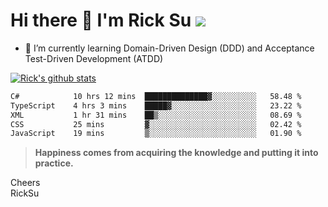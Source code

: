 # Hi there 👋 I'm Rick Su ![](https://komarev.com/ghpvc/?username=ricksu978)
<!--
**ricksu978/ricksu978** is a ✨ _special_ ✨ repository because its `README.md` (this file) appears on your GitHub profile.

Here are some ideas to get you started:

- 🔭 I’m currently working on ...
-->
- 🌱 I’m currently learning Domain-Driven Design (DDD) and Acceptance Test-Driven Development (ATDD)
<!--
- 👯 I’m looking to collaborate on ...
- 🤔 I’m looking for help with ...
- 💬 Ask me about ...
- 📫 How to reach me: ...
- 😄 Pronouns: ...
- ⚡ Fun fact: ...
-->
[![Rick's github stats](https://github-readme-stats.vercel.app/api?username=ricksu978&theme=dark)](https://github.com/ricksu978/ricksu978)

<!--START_SECTION:waka-->

```txt
C#            10 hrs 12 mins  ██████████████▓░░░░░░░░░░   58.48 %
TypeScript    4 hrs 3 mins    █████▓░░░░░░░░░░░░░░░░░░░   23.22 %
XML           1 hr 31 mins    ██▒░░░░░░░░░░░░░░░░░░░░░░   08.69 %
CSS           25 mins         ▓░░░░░░░░░░░░░░░░░░░░░░░░   02.42 %
JavaScript    19 mins         ▒░░░░░░░░░░░░░░░░░░░░░░░░   01.90 %
```

<!--END_SECTION:waka-->

> **Happiness comes from acquiring the knowledge and putting it into practice.**

Cheers  
RickSu 
